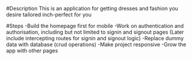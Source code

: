 #Description
This is an application for getting dresses and fashion you desire tailored inch-perfect for you

#Steps
-Build the homepage first for mobile
-Work on authentication and authorisation, including but not limited to signin and signout pages (Later include intercepting routes for signin and signout logic)
-Replace dummy data with database (crud operations)
-Make project responsive
-Grow the app with other pages
